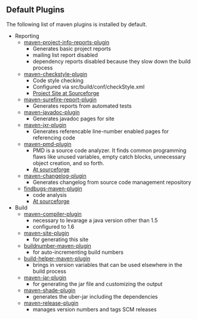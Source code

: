 ## Default Plugins ##

The following list of maven plugins is installed by default.

* Reporting
	* [maven-project-info-reports-plugin](http://maven.apache.org/plugins/maven-project-info-reports-plugin/)
		* Generates basic project reports
		* mailing list report disabled
		* dependency reports disabled because they slow down the build process 
	* [maven-checkstyle-plugin](http://maven.apache.org/plugins/maven-checkstyle-plugin/)
		* Code style checking
		* Configured via src/build/conf/checkStyle.xml
		* [Project Site at Sourceforge](http://checkstyle.sourceforge.net/)
	* [maven-surefire-report-plugin](http://maven.apache.org/surefire/maven-surefire-report-plugin)	
		* Generates reports from automated tests
	*  [maven-javadoc-plugin](http://maven.apache.org/plugins/maven-javadoc-plugin/)
		* Generates javadoc pages for site  
	*  [maven-jxr-plugin](http://maven.apache.org/jxr/maven-jxr-plugin/)
		* Generates referencable line-number enabled pages for referencing code  
	*  [maven-pmd-plugin](http://maven.apache.org/plugins/maven-pmd-plugin/)
		*  PMD is a source code analyzer. It finds common programming flaws like unused variables, empty catch blocks, unnecessary object creation, and so forth.
		* [At sourceforge](http://pmd.sourceforge.net/) 
	*  [maven-changelog-plugin](http://maven.apache.org/plugins/maven-changelog-plugin/)
		* Generates changelog from source code management repository
	* [findbugs-maven-plugin](http://mojo.codehaus.org/findbugs-maven-plugin)  
		* code analysis
		* [At sourceforge](http://findbugs.sourceforge.net/factSheet.html) 
* Build
	* [maven-compiler-plugin](http://maven.apache.org/plugins/maven-compiler-plugin/)
		* necessary to levarage a java version other than 1.5
		* configured to 1.6  
	* [maven-site-plugin](http://maven.apache.org/plugins/maven-site-plugin/)
		* for generating this site
	* [buildnumber-maven-plugin](http://mojo.codehaus.org/buildnumber-maven-plugin)
		* for auto-incrementing build numbers
	* [build-helper-maven-plugin](http://mojo.codehaus.org/build-helper-maven-plugin) 
		* brings in version variables that can be used elsewhere in the build process
	* [maven-jar-plugin](http://maven.apache.org/plugins/maven-jar-plugin/)
		* for generating the jar file and customizing the output
	* [maven-shade-plugin](http://maven.apache.org/plugins/maven-shade-plugin/)
		* generates the uber-jar including the dependencies
	* [maven-release-plugin](http://maven.apache.org/maven-release/maven-release-plugin/)
		* manages version numbers and tags SCM releases      
